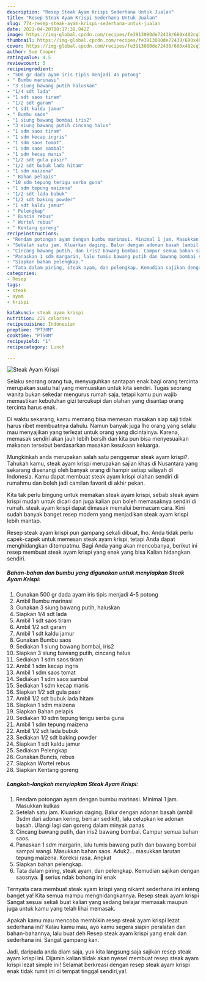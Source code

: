 ```yaml
---
description: "Resep Steak Ayam Krispi Sederhana Untuk Jualan"
title: "Resep Steak Ayam Krispi Sederhana Untuk Jualan"
slug: 774-resep-steak-ayam-krispi-sederhana-untuk-jualan
date: 2021-04-20T00:17:38.942Z
image: https://img-global.cpcdn.com/recipes/fe3913080de72438/680x482cq70/steak-ayam-krispi-foto-resep-utama.jpg
thumbnail: https://img-global.cpcdn.com/recipes/fe3913080de72438/680x482cq70/steak-ayam-krispi-foto-resep-utama.jpg
cover: https://img-global.cpcdn.com/recipes/fe3913080de72438/680x482cq70/steak-ayam-krispi-foto-resep-utama.jpg
author: Sue Cooper
ratingvalue: 4.5
reviewcount: 5
recipeingredient:
- "500 gr dada ayam iris tipis menjadi 45 potong"
- " Bumbu marinasi"
- "3 siung bawang putih haluskan"
- "1/4 sdt lada"
- "1 sdt saos tiram"
- "1/2 sdt garam"
- "1 sdt kaldu jamur"
- " Bumbu saos"
- "1 siung bawang bombai iris2"
- "3 siung bawang putih cincang halus"
- "1 sdm saos tiram"
- "1 sdm kecap ingris"
- "1 sdm saos tomat"
- "1 sdm saos sambal"
- "1 sdm kecap manis"
- "1/2 sdt gula pasir"
- "1/2 sdt bubuk lada hitam"
- "1 sdm maizena"
- " Bahan pelapis"
- "10 sdm tepung terigu serba guna"
- "1 sdm tepung maizena"
- "1/2 sdt lada bubuk"
- "1/2 sdt baking powder"
- "1 sdt kaldu jamur"
- " Pelengkap"
- " Buncis rebus"
- " Wortel rebus"
- " Kentang goreng"
recipeinstructions:
- "Rendam potongan ayam dengan bumbu marinasi. Minimal 1 jam. Masukkan kulkas"
- "Setelah satu jam. Kluarkan daging. Balur dengan adonan basah (ambil 3sdm dari adonan kering, beri air sedikit), lalu celupkan ke adonan basah. Ulangi lagi dan goreng dalam minyak panas"
- "Cincang bawang putih, dan iris2 bawang bombai. Campur semua bahan saos."
- "Panaskan 1 sdm margarin, lalu tumis bawang putih dan bawang bombai sampai wangi. Masukkan bahan saos. Aduk2... masukkan larutan tepung maizena. Koreksi rasa. Angkat"
- "Siapkan bahan pelengkap."
- "Tata dalam piring, steak ayam, dan pelengkap. Kemudian sajikan dengan saosnya. 🥰 serius ndak bohong ini enak"
categories:
- Resep
tags:
- steak
- ayam
- krispi

katakunci: steak ayam krispi 
nutrition: 221 calories
recipecuisine: Indonesian
preptime: "PT30M"
cooktime: "PT50M"
recipeyield: "1"
recipecategory: Lunch

---
```



![Steak Ayam Krispi](https://img-global.cpcdn.com/recipes/fe3913080de72438/680x482cq70/steak-ayam-krispi-foto-resep-utama.jpg)

Selaku seorang orang tua, menyuguhkan santapan enak bagi orang tercinta merupakan suatu hal yang memuaskan untuk kita sendiri. Tugas seorang  wanita bukan sekedar mengurus rumah saja, tetapi kamu pun wajib memastikan kebutuhan gizi tercukupi dan olahan yang disantap orang tercinta harus enak.

Di waktu  sekarang, kamu memang bisa memesan masakan siap saji tidak harus ribet membuatnya dahulu. Namun banyak juga lho orang yang selalu mau menyajikan yang terlezat untuk orang yang dicintainya. Karena, memasak sendiri akan jauh lebih bersih dan kita pun bisa menyesuaikan makanan tersebut berdasarkan masakan kesukaan keluarga. 



Mungkinkah anda merupakan salah satu penggemar steak ayam krispi?. Tahukah kamu, steak ayam krispi merupakan sajian khas di Nusantara yang sekarang disenangi oleh banyak orang di hampir setiap wilayah di Indonesia. Kamu dapat membuat steak ayam krispi olahan sendiri di rumahmu dan boleh jadi camilan favorit di akhir pekan.

Kita tak perlu bingung untuk memakan steak ayam krispi, sebab steak ayam krispi mudah untuk dicari dan juga kalian pun boleh memasaknya sendiri di rumah. steak ayam krispi dapat dimasak memalui bermacam cara. Kini sudah banyak banget resep modern yang menjadikan steak ayam krispi lebih mantap.

Resep steak ayam krispi pun gampang sekali dibuat, lho. Anda tidak perlu capek-capek untuk memesan steak ayam krispi, tetapi Anda dapat menghidangkan ditempatmu. Bagi Anda yang akan mencobanya, berikut ini resep membuat steak ayam krispi yang enak yang bisa Kalian hidangkan sendiri.

<!--inarticleads1-->

##### Bahan-bahan dan bumbu yang digunakan untuk menyiapkan Steak Ayam Krispi:

1. Gunakan 500 gr dada ayam iris tipis menjadi 4-5 potong
1. Ambil  Bumbu marinasi
1. Gunakan 3 siung bawang putih, haluskan
1. Siapkan 1/4 sdt lada
1. Ambil 1 sdt saos tiram
1. Ambil 1/2 sdt garam
1. Ambil 1 sdt kaldu jamur
1. Gunakan  Bumbu saos
1. Sediakan 1 siung bawang bombai, iris2
1. Siapkan 3 siung bawang putih, cincang halus
1. Sediakan 1 sdm saos tiram
1. Ambil 1 sdm kecap ingris
1. Ambil 1 sdm saos tomat
1. Sediakan 1 sdm saos sambal
1. Sediakan 1 sdm kecap manis
1. Siapkan 1/2 sdt gula pasir
1. Ambil 1/2 sdt bubuk lada hitam
1. Siapkan 1 sdm maizena
1. Siapkan  Bahan pelapis
1. Sediakan 10 sdm tepung terigu serba guna
1. Ambil 1 sdm tepung maizena
1. Ambil 1/2 sdt lada bubuk
1. Sediakan 1/2 sdt baking powder
1. Siapkan 1 sdt kaldu jamur
1. Sediakan  Pelengkap
1. Gunakan  Buncis, rebus
1. Siapkan  Wortel rebus
1. Siapkan  Kentang goreng




<!--inarticleads2-->

##### Langkah-langkah menyiapkan Steak Ayam Krispi:

1. Rendam potongan ayam dengan bumbu marinasi. Minimal 1 jam. Masukkan kulkas
1. Setelah satu jam. Kluarkan daging. Balur dengan adonan basah (ambil 3sdm dari adonan kering, beri air sedikit), lalu celupkan ke adonan basah. Ulangi lagi dan goreng dalam minyak panas
1. Cincang bawang putih, dan iris2 bawang bombai. Campur semua bahan saos.
1. Panaskan 1 sdm margarin, lalu tumis bawang putih dan bawang bombai sampai wangi. Masukkan bahan saos. Aduk2... masukkan larutan tepung maizena. Koreksi rasa. Angkat
1. Siapkan bahan pelengkap.
1. Tata dalam piring, steak ayam, dan pelengkap. Kemudian sajikan dengan saosnya. 🥰 serius ndak bohong ini enak




Ternyata cara membuat steak ayam krispi yang nikamt sederhana ini enteng banget ya! Kita semua mampu menghidangkannya. Resep steak ayam krispi Sangat sesuai sekali buat kalian yang sedang belajar memasak maupun juga untuk kamu yang telah lihai memasak.

Apakah kamu mau mencoba membikin resep steak ayam krispi lezat sederhana ini? Kalau kamu mau, ayo kamu segera siapin peralatan dan bahan-bahannya, lalu buat deh Resep steak ayam krispi yang enak dan sederhana ini. Sangat gampang kan. 

Jadi, daripada anda diam saja, yuk kita langsung saja sajikan resep steak ayam krispi ini. Dijamin kalian tiidak akan nyesel membuat resep steak ayam krispi lezat simple ini! Selamat berkreasi dengan resep steak ayam krispi enak tidak rumit ini di tempat tinggal sendiri,ya!.

